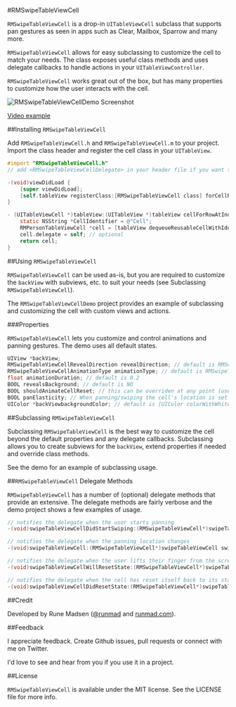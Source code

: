 #RMSwipeTableViewCell

`RMSwipeTableViewCell` is a drop-in `UITableViewCell` subclass that supports pan gestures as seen in apps such as Clear, Mailbox, Sparrow and many more.

`RMSwipeTableViewCell` allows for easy subclassing to customize the cell to match your needs. The class exposes useful class methods and uses delegate callbacks to handle actions in your `UITableViewController`.

`RMSwipeTableViewCell` works great out of the box, but has many properties to customize how the user interacts with the cell.

![RMSwipeTableViewCellDemo Screenshot](http://www.runmad.com/development/RMSwipeTableViewCellDemoScreenshot.png)

[Video example]

##Installing `RMSwipeTableViewCell`

Add `RMSwipeTableViewCell.h` and `RMSwipeTableViewCell.m` to your project. Import the class header and register the cell class in your `UITableView`.

```Objective-C
#import "RMSwipeTableViewCell.h"
// add <RMSwipeTableViewCellDelegate> in your header file if you want to received delegate callbacks on the cell interactions

-(void)viewDidLoad {
    [super viewDidLoad];
    [self.tableView registerClass:[RMSwipeTableViewCell class] forCellReuseIdentifier:CellIdentifier];
}

- (UITableViewCell *)tableView:(UITableView *)tableView cellForRowAtIndexPath:(NSIndexPath *)indexPath {
    static NSString *CellIdentifier = @"Cell";
    RMPersonTableViewCell *cell = [tableView dequeueReusableCellWithIdentifier:CellIdentifier forIndexPath:indexPath];
    cell.delegate = self; // optional
    return cell;
}
```

##Using `RMSwipeTableViewCell`

`RMSwipeTableViewCell` can be used as-is, but you are required to customize the `backView` with subviews, etc. to suit your needs (see Subclassing `RMSwipeTableViewCell`).

The `RMSwipeTableViewCellDemo` project provides an example of subclassing and customizing the cell with custom views and actions.

###Properties

`RMSwipeTableViewCell` lets you customize and control animations and panning gestures. The demo uses all default states.

```Objective-C
UIView *backView;
RMSwipeTableViewCellRevealDirection revealDirection; // default is RMSwipeTableViewCellRevealDirectionBoth
RMSwipeTableViewCellAnimationType animationType; // default is RMSwipeTableViewCellAnimationTypeBounce
float animationDuration; // default is 0.2
BOOL revealsBackground; // default is NO
BOOL shouldAnimateCellReset; // this can be overriden at any point (useful in the swipeTableViewCellWillResetState:fromLocation: delegate method). default is YES - note: it will reset to YES in prepareForReuse
BOOL panElasticity; // When panning/swiping the cell's location is set to exponentially decay. The elsticity/stickiness closely matches that of a UIScrollView/UITableView. default is YES
UIColor *backViewbackgroundColor; // default is [UIColor colorWithWhite:0.92 alpha:1]
```

##Subclassing `RMSwipeTableViewCell`

Subclassing `RMSwipeTableViewCell` is the best way to customize the cell beyond the default properties and any delegate callbacks. Subclassing allows you to create subviews for the `backView`, extend properties if needed and override class methods.

See the demo for an example of subclassing usage.

##`RMSwipeTableViewCell` Delegate Methods

`RMSwipeTableViewCell` has a number of (optional) delegate methods that provide an extensive. The delegate methods are fairly verbose and the demo project shows a few examples of usage.

```Objective-C
// notifies the delegate when the user starts panning
-(void)swipeTableViewCellDidStartSwiping:(RMSwipeTableViewCell*)swipeTableViewCell;

// notifies the delegate when the panning location changes
-(void)swipeTableViewCell:(RMSwipeTableViewCell*)swipeTableViewCell swipedToLocation:(CGPoint)translation;

// notifies the delegate when the user lifts their finger from the screen and cell will reset
-(void)swipeTableViewCellWillResetState:(RMSwipeTableViewCell*)swipeTableViewCell fromLocation:(CGPoint)translation withAnimation:(RMSwipeTableViewCellAnimationType)animation;

// notifies the delegate when the cell has reset itself back to its starting state. This is useful for doing further animation or updates on the cell after the reset animation has completed
-(void)swipeTableViewCellDidResetState:(RMSwipeTableViewCell*)swipeTableViewCell fromLocation:(CGPoint)translation withAnimation:(RMSwipeTableViewCellAnimationType)animation;
```

##Credit

Developed by Rune Madsen ([@runmad] and [runmad.com]).

##Feedback

I appreciate feedback. Create Github issues, pull requests or connect with me on Twitter.

I'd love to see and hear from you if you use it in a project.

##License

`RMSwipeTableViewCell` is available under the MIT license. See the LICENSE file for more info.

[Video example]: http://www.runmad.com/development/RMTableViewSwipeDemoVideo.mp4
[@runmad]: http://www.twitter.com/runmad
[runmad.com]: http://www.runmad.com
